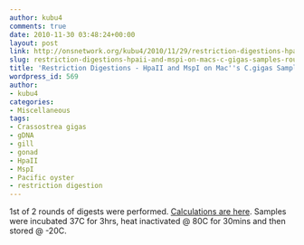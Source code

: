 ```yaml
---
author: kubu4
comments: true
date: 2010-11-30 03:48:24+00:00
layout: post
link: http://onsnetwork.org/kubu4/2010/11/29/restriction-digestions-hpaii-and-mspi-on-macs-c-gigas-samples-round-1/
slug: restriction-digestions-hpaii-and-mspi-on-macs-c-gigas-samples-round-1
title: 'Restriction Digestions - HpaII and MspI on Mac''s C.gigas Samples: Round 1'
wordpress_id: 569
author:
- kubu4
categories:
- Miscellaneous
tags:
- Crassostrea gigas
- gDNA
- gill
- gonad
- HpaII
- MspI
- Pacific oyster
- restriction digestion
---
```


1st of 2 rounds of digests were performed. [Calculations are here](https://spreadsheets.google.com/ccc?key=0AmS_90rPaQMzdG41RWphcDVFSFRQWlFmSkdSRHRvQVE&hl=en&authkey=CODVuf8D#gid=0). Samples were incubated 37C for 3hrs, heat inactivated @ 80C for 30mins and then stored @ -20C.
